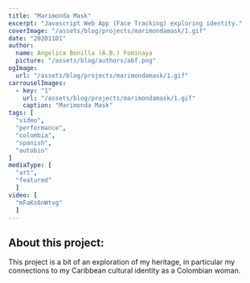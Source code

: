 ```yaml
---
title: "Marimonda Mask"
excerpt: "Javascript Web App (Face Tracking) exploring identity."
coverImage: "/assets/blog/projects/marimondamask/1.gif"
date: "20201101"
author:
  name: Angelica Bonilla (A.B.) Fominaya
  picture: "/assets/blog/authors/abf.png"
ogImage:
  url: "/assets/blog/projects/marimondamask/1.gif"
carrouselImages:
  - key: "1"
    url: "/assets/blog/projects/marimondamask/1.gif"
    caption: "Marimonda Mask"
tags: [
  "video",
  "performance",
  "colombia",
  "spanish",
  "autobio"
]
mediaType: [
  "art",
  "featured"
  ]
video: [
  "mFaKs6nWtvg"
  ]
---
```

## About this project:
This project is a bit of an exploration of my heritage, in particular my connections to my Caribbean cultural identity as a Colombian woman.